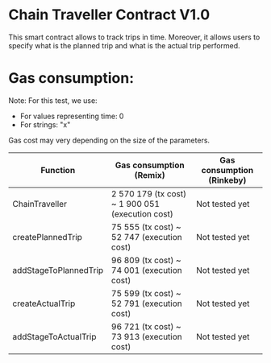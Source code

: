 # Chain Traveller Contract V1.0

This smart contract allows to track trips in time. Moreover, it allows users to specify what is the planned trip and what is the actual trip performed.

# Gas consumption:
Note: For this test, we use:
- For values representing time: 0
- For strings: "x"

Gas cost may very depending on the size of the parameters.

| Function  | Gas consumption (Remix) | Gas consumption (Rinkeby) |
| ------------- | ------------- | ------------- |
| ChainTraveller  | 2 570 179 (tx cost) ~ 1 900 051 (execution cost)  | Not tested yet | 
| createPlannedTrip  | 75 555 (tx cost) ~ 52 747 (execution cost)  | Not tested yet |
| addStageToPlannedTrip  | 96 809 (tx cost) ~ 74 001 (execution cost)  | Not tested yet |
| createActualTrip  | 75 599 (tx cost) ~ 52 791 (execution cost)  | Not tested yet |
| addStageToActualTrip  | 96 721 (tx cost) ~ 73 913 (execution cost)  | Not tested yet |
